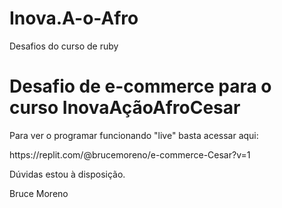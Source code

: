 # Inova.A-o-Afro
Desafios do curso de ruby
<h1> Desafio de e-commerce para o curso InovaAçãoAfroCesar</h1>

Para ver o programar funcionando "live" basta acessar aqui:
<p>
https://replit.com/@brucemoreno/e-commerce-Cesar?v=1

Dúvidas estou à disposição.

Bruce Moreno
